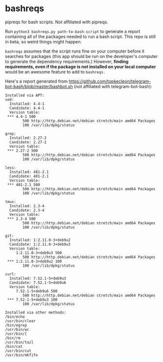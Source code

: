 # bashreqs
pipreqs for bash scripts. Not affiliated with pipreqs.

Run `python3 bashreqs.py path-to-bash-script` to generate a report containing all of the packages needed to run a bash script. This repo is still in beta, so weird things might happen.

`bashreqs` assumes that the script runs fine on your computer before it searches for packages (this app should be run on the developer's computer to generate the dependency requirements.) However, **finding requirements, even if the package is not installed on your local computer** would be an awesome feature to add to `bashreqs.`

Here's a report generated from https://github.com/topkecleon/telegram-bot-bash/blob/master/bashbot.sh (not affiliated with telegram-bot-bash):


```
Installed via APT:
sed:
  Installed: 4.4-1
  Candidate: 4.4-1
  Version table:
 *** 4.4-1 500
        500 http://http.debian.net/debian stretch/main amd64 Packages
        100 /var/lib/dpkg/status

grep:
  Installed: 2.27-2
  Candidate: 2.27-2
  Version table:
 *** 2.27-2 500
        500 http://http.debian.net/debian stretch/main amd64 Packages
        100 /var/lib/dpkg/status

less:
  Installed: 481-2.1
  Candidate: 481-2.1
  Version table:
 *** 481-2.1 500
        500 http://http.debian.net/debian stretch/main amd64 Packages
        100 /var/lib/dpkg/status

tmux:
  Installed: 2.3-4
  Candidate: 2.3-4
  Version table:
 *** 2.3-4 500
        500 http://http.debian.net/debian stretch/main amd64 Packages
        100 /var/lib/dpkg/status

git:
  Installed: 1:2.11.0-3+deb9u2
  Candidate: 1:2.11.0-3+deb9u3
  Version table:
     1:2.11.0-3+deb9u3 500
        500 http://http.debian.net/debian stretch/main amd64 Packages
 *** 1:2.11.0-3+deb9u2 100
        100 /var/lib/dpkg/status

curl:
  Installed: 7.52.1-5+deb9u3
  Candidate: 7.52.1-5+deb9u6
  Version table:
     7.52.1-5+deb9u6 500
        500 http://http.debian.net/debian stretch/main amd64 Packages
 *** 7.52.1-5+deb9u3 100
        100 /var/lib/dpkg/status

Installed via other methods:
/bin/echo
/usr/bin/clear
/bin/egrep
/usr/bin/wc
/usr/bin/[
/bin/rm
/usr/bin/tail
/bin/cat
/usr/bin/cut
/usr/bin/mkfifo
```

